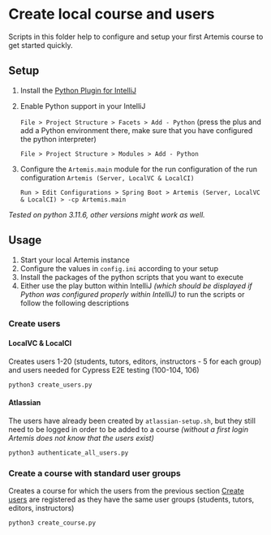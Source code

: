 # Create local course and users

Scripts in this folder help to configure and setup your first Artemis course to get started quickly.

## Setup

1. Install the [Python Plugin for IntelliJ](https://plugins.jetbrains.com/plugin/631-python)

2. Enable Python support in your IntelliJ

   `File > Project Structure > Facets > Add - Python` (press the plus and add a Python environment there,
   make sure that you have configured the python interpreter)

   `File > Project Structure > Modules > Add - Python`
3. Configure the `Artemis.main` module for the run configuration of the run
   configuration `Artemis (Server, LocalVC & LocalCI)`

   `Run > Edit Configurations > Spring Boot > Artemis (Server, LocalVC & LocalCI) > -cp Artemis.main`

_Tested on python 3.11.6, other versions might work as well._

## Usage

1. Start your local Artemis instance
2. Configure the values in `config.ini` according to your setup
3. Install the packages of the python scripts that you want to execute
4. Either use the play button within IntelliJ _(which should be displayed if Python was configured properly within
   IntelliJ)_ to run the scripts or follow the following descriptions

### Create users

#### LocalVC & LocalCI

Creates users 1-20 (students, tutors, editors, instructors - 5 for each group) and users needed for Cypress E2E
testing (100-104, 106)

```shell
python3 create_users.py
```

#### Atlassian

The users have already been created by `atlassian-setup.sh`, but they still need to be logged in order to be added to a
course _(without a first login Artemis does not know that the users exist)_

```shell
python3 authenticate_all_users.py
```

### Create a course with standard user groups

Creates a course for which the users from the previous section [Create users](#create-users) are registered as they have
the same user
groups (students, tutors, editors, instructors)

```shell
python3 create_course.py
```
